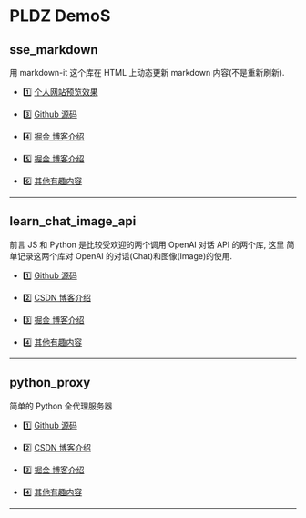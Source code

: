 # PLDZ DemoS

## sse_markdown

用 markdown-it 这个库在 HTML 上动态更新 markdown 内容(不是重新刷新).

- 1️⃣ [个人网站预览效果](https://pldz1.com/io/markdown-sse)

- 3️⃣ [Github 源码](https://github.com/pldz1/demos/tree/main/sse_markdown)

- 4️⃣ [掘金 博客介绍](https://juejin.cn/post/7458656534718316595)

- 5️⃣ [掘金 博客介绍](https://juejin.cn/post/7458656534718316595)

- 6️⃣ [其他有趣内容](https://pldz1.com)

---

## learn_chat_image_api

前言 JS 和 Python 是比较受欢迎的两个调用 OpenAI 对话 API 的两个库, 这里 简单记录这两个库对 OpenAI 的对话(Chat)和图像(Image)的使用.

- 1️⃣ [Github 源码](https://github.com/pldz1/demos/tree/main/learn_chat_image_api)

- 2️⃣ [CSDN 博客介绍](https://blog.csdn.net/qq_42727752/article/details/145082786)

- 3️⃣ [掘金 博客介绍](https://juejin.cn/post/7458496437614788646)

- 4️⃣ [其他有趣内容](https://pldz1.com)

---

## python_proxy

简单的 Python 全代理服务器

- 1️⃣ [Github 源码](https://github.com/pldz1/demos/tree/main/python_proxy)

- 2️⃣ [CSDN 博客介绍](https://blog.csdn.net/qq_42727752)

- 3️⃣ [掘金 博客介绍](https://juejin.cn/user/2590907894607726)

- 4️⃣ [其他有趣内容](https://pldz1.com)

---
